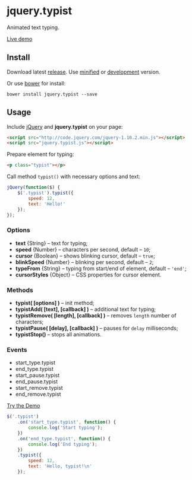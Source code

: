 jquery.typist
=============

Animated text typing.

[Live demo](http://albburtsev.github.io/jquery.typist/)

## Install

Download latest [release](https://github.com/albburtsev/jquery.typist/releases).
Use [minified](https://github.com/albburtsev/jquery.typist/blob/master/jquery.typist.min.js)
or [development](https://github.com/albburtsev/jquery.typist/blob/master/jquery.typist.js) version.

Or use [bower](http://bower.io/) for install:

```
bower install jquery.typist --save
```

## Usage

Include [jQuery](http://jquery.com) and __jquery.typist__ on your page:

```html
<script src="http://code.jquery.com/jquery-1.10.2.min.js"></script>
<script src="jquery.typist.js"></script>
```

Prepare element for typing:

```html
<p class="typist"></p>
```

Call method ```typist()``` with necessary options and text:

```js
jQuery(function($) {
	$('.typist').typist({
		speed: 12,
		text: 'Hello!'
	});
});

```

### Options

 * __text__ {String} – text for typing;
 * __speed__ {Number} – characters per second, default – ```10```;
 * __cursor__ {Boolean} – shows blinking cursor, default – ```true```;
 * __blinkSpeed__ {Number} – blinking per second, default – ```2```;
 * __typeFrom__ {String} – typing from start/end of element, default – ```'end'```;
 * __cursorStyles__ {Object} – CSS properties for cursor element.

### Methods

 * __typist( [options] )__ – init method;
 * __typistAdd( [text], [callback] )__ – additional text for typing;
 * __typistRemove( [length], [callback] )__ – removes ```length``` number of characters;
 * __typistPause( [delay], [callback] )__ – pauses for ```delay``` milliseconds;
 * __typistStop()__ – stops all animations.

### Events

 * start_type.typist
 * end_type.typist
 * start_pause.typist
 * end_pause.typist
 * start_remove.typist
 * end_remove.typist

[Try the Demo](http://albburtsev.github.io/jquery.typist/src/html/dialog.html)

```js
$('.typist')
	.on('start_type.typist', function() {
		console.log('Start typing');
	})
	.on('end_type.typist', function() {
		console.log('End typing');
	})
	.typist({ 
		speed: 12,
		text: 'Hello, typist!\n'
	});
```
